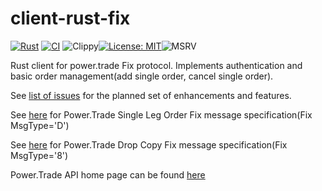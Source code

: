 # client-rust-fix

[![Rust](https://github.com/laisee/client-rust-fix/actions/workflows/rust.yml/badge.svg)](https://github.com/laisee/client-rust-fix/actions/workflows/rust.yml) 
[![CI](https://github.com/laisee/client-rust-fix/actions/workflows/ci.yml/badge.svg)](https://github.com/laisee/client-rust-fix/actions/workflows/ci.yml) 
![Clippy](https://github.com/laisee/client-rust-fix/actions/workflows/clippy.yml/badge.svg)[![License: MIT](https://img.shields.io/badge/License-MIT-yellow.svg)](https://opensource.org/licenses/MIT)![MSRV](https://img.shields.io/badge/MSRV-1.80.0-orange)


Rust client for power.trade Fix protocol. 
Implements authentication and basic order management(add single order, cancel single order). 

See [list of issues](https://github.com/laisee/client-rust-fix/issues) for the planned set of enhancements and features.  

See [here](https://power-trade.github.io/api-docs-source/fix_order_entry.html) for Power.Trade Single Leg Order Fix message specification(Fix MsgType='D')

See [here](https://power-trade.github.io/api-docs-source/fix_order_entry.html#_introduction) for Power.Trade Drop Copy Fix message specification(Fix MsgType='8')

Power.Trade API home page can be found [here](https://support.power.trade/api/api-overview)
